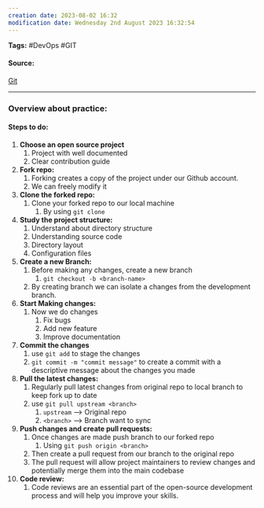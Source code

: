 ```yaml
---
creation date: 2023-08-02 16:32
modification date: Wednesday 2nd August 2023 16:32:54
---
```


**Tags:** #DevOps #GIT 

#### Source:
[Git](https://chat.openai.com/share/8fed5082-9761-42b4-b662-064f819b11c4)

--------------------------------------

### Overview about practice:

#### Steps to do:

1. **Choose an open source project**
	 1. Project with well documented
	 2. Clear contribution guide
2. **Fork repo:**
	1. Forking creates a copy of the project under our Github account.
	2. We can freely modify it
3. **Clone the forked repo:**
	1. Clone your forked repo to our local machine
		1. By using `git clone`
4. **Study the project structure:**
	1. Understand about directory structure
	2. Understanding source code
	3. Directory layout
	4. Configuration files
5. **Create a new Branch:**
	1. Before making any changes, create a new branch
		1. `git checkout -b <branch-name>`
	2. By creating branch we can isolate a changes from the development branch.
6. **Start Making changes:**
	1. Now we do changes
		1. Fix bugs
		2. Add new feature
		3. Improve documentation
7. **Commit the changes**
	1. use `git add` to stage the changes
	2. `git commit -m "commit message"`  to create a commit with a descriptive message about the changes you made
8. **Pull the latest changes:**
	1. Regularly pull latest changes from original repo to local branch to keep fork up to date
	2. use `git pull upstream <branch>` 
		1. `upstream` --> Original repo
		2. `<branch>` --> Branch want to sync
9. **Push changes and create pull requests:**
	1. Once changes are made push branch to our forked repo
		1. Using `git push origin <branch>`
	2. Then create a pull request from our branch to the original repo
	3. The pull request will allow project maintainers to review changes and potentially merge them into the main codebase
10. **Code review:**
	1. Code reviews are an essential part of the open-source development process and will help you improve your skills.


